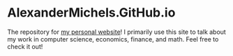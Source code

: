 # AlexanderMichels.GitHub.io

The repository for [my personal website](AlexanderMichels.GitHub.io)! I primarily use this site to talk about my work in computer science, economics, finance, and math. Feel free to check it out!
